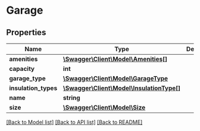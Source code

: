 # Garage

## Properties
Name | Type | Description | Notes
------------ | ------------- | ------------- | -------------
**amenities** | [**\Swagger\Client\Model\Amenities[]**](Amenities.md) |  | [optional] 
**capacity** | **int** |  | [optional] 
**garage_type** | [**\Swagger\Client\Model\GarageType**](GarageType.md) |  | [optional] 
**insulation_types** | [**\Swagger\Client\Model\InsulationType[]**](InsulationType.md) |  | [optional] 
**name** | **string** |  | [optional] 
**size** | [**\Swagger\Client\Model\Size**](Size.md) |  | [optional] 

[[Back to Model list]](../README.md#documentation-for-models) [[Back to API list]](../README.md#documentation-for-api-endpoints) [[Back to README]](../README.md)


